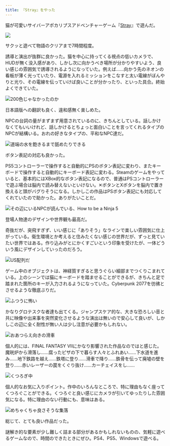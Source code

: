 ```yaml
---
title: 『Stray』をやった
---
```

猫が可愛いサイバーアポカリプスアドベンチャーゲーム『[Stray](https://store.steampowered.com/app/1332010/Stray/?l=japanese)』で遊んだ。

![](https://lh5.googleusercontent.com/TvNV2Smn22zSveVOoV32oIAlO1fFc-ZiHcvkhNfyzl_2G0Ea0OG8_ACL74HJI92yTRR9lVFlbSv4VfIuOc74U3ng0xySu4rv1kAbg5u2R2Aaq1nsBJefP0kAzuFNBLgMZvX3R0Y8f-g9k9rLpjRxn47PMI-LdC_19QeZckWc7KS9rYN--qH6yr3Ytw)

サクッと遊べて物語のクリアまで7時間程度。

誘導と演出が抜群に良かった。猫を中心に持ってくる視点の低いカメラで、HUDが無く没入感があり、しかし次に向かうべき場所が分かりやすいよう、良い感じの雰囲気で誘導されるようになっていた。例えば……向かう先のネオンの看板が薄く光っていたり、電源を入れるミッションをこなすと太い電線がぼんやりと光り、その電線を伝っていけば良いことが分かったり、といった具合。終始よくできていた。

![](https://lh5.googleusercontent.com/sPjDxXx0qLjSsWFoCJmjT9wLUkLfdI9kHV8KUJo4Q0F1sfRfHanD5siYO8JxbFuVEQsgp8Q60UXZShsSAsBjp1zHr88Va5XB9lTJuK1TE8mRewz78ZgD2TmRsJ0VowJlFSTj03DPwgEAXXFCw5iUb9EsKXS-zoEgGUJfoXdhb2Anwete8kGNFfm7eQ "200色じゃなかったのか")

日本語版への翻訳も良く、違和感無く楽しめた。

NPCの台詞の量がまずまず用意されているのに、きちんとしている。話しかけなくてもいいけれど、話しかけるとちょっと面白いことを言ってくれるタイプのNPCが結構いる。おれの好きなタイプの、平和なNPC達だ。

![](https://lh4.googleusercontent.com/d5YoWZootNGlEKvqgzytsbeOZCq_DWXfm9RLyoi7bc4YfoUY-340VSlrai6_mMqUbVbvD56cvSyQRZyObcIunMvmReUsHgObhK_JA4zTTpSP5kxDx5FBHOkUl0neY1gPTPXaRUC8s1EMVrO2jh4MhcE-i0Q-bJuxZmiFv5qkgrUqQ0g9Qlu9IGBRXA "道端の水を飽きるまで舐めたりできる")

ボタン表記の対応も良かった。

PS5コントローラーで操作すると自動的にPSのボタン表記に変わり、またキーボードで操作すると自動的にキーボード表記に変わる。Steamのゲームをやっていると、基本的にはXBox的なボタン表記になるので、普通はPSコントローラーで遊ぶ場合は脳内で読み替えないといけない。✕ボタンとXボタンを脳内で置き換えると頭がバグりそうになる。しかしこの作品はPSボタン表記にも対応してくれていたので助かった。ありがたいことだ。

![](https://lh5.googleusercontent.com/8IPZFiTqW7laylkpvFG8nga9iLH_eTRfJuaeEYDKckd1i9IOqDWuKoCY1Da2UgbrCn2EN6IO_AESEMj66OwtO86DEtS9RTsHvFJbBpHSOXCLTU6gmWgvotsbV7IRhFjCqwRqZ24vtGC7n8DqJEMFZeJWRMJCXgvOwB9atabNqq0Jcw5xYrHNu7LkRg "その辺にいるNPCが読んでいる、How to be a Ninja 5")

登場人物達のデザインや世界観も最高だ。

奇抜だが、突飛すぎず、いい感じに「ありそう」なラインで楽しい雰囲気に仕上がっている。衛生環境とか考えると住みたくない感じの世界だが、ずっと見ていたい世界ではある。作り込みがとにかくすごいという印象を受けたが、一体どういう風にデザインしていったのだろう。

![](https://lh3.googleusercontent.com/lGPRmpcImb-rMs0nrxuQJIJmLBNkOr9ciqyI0k9wXc04hPYBeK2Gik-hLSWWfEAQ3Hw9HEDzTNgkg9AgozUcn9CNlM0Is0TJyhNT4Q0dgFO99LQhyN8jIK0iiu4CufimRYV1WBwZSPlXYxjYTvDt0C6bVrWfrre3UW6M3SncJHgHd-u9Eml91EXXLQ "US配列だ")

ゲーム中のオブジェクトは、神経質すぎると思うぐらい細部までつくりこまれている。上のシーンでは猫にキーボードを踏ませることができるが、きちんと足で踏まれた箇所のキーが入力されるようになっていた。Cyberpunk 2077を彷彿とさせるような徹底ぶりだ。

![](https://lh6.googleusercontent.com/DjO-q8e8_7UsRk9mjsAtMh3MgskvoQOs7tXAtq6KRk_Zp_wytghODNm3aMmu49PB1MCR9XlRyABWzbP8VLh8_uMWMvBg7JLuKJHJwLo2xqALvKNKsCgyGYXdriAIfmsHmsk0dS3NTG3iiCcZkBhh1c3PJqbetezyqKj4h2U-vr_U5FJ9eqIZInxLPg "ふつうに怖い")

かなりグロテスクな者達も出てくる。ジャンプスケア的な、大きな恐ろしい音と共に映像や出来事を突然変化させるような演出は無いので安心して良いが、しかしこの辺に全く耐性が無い人は少し注意が必要かもしれない。

![](https://lh5.googleusercontent.com/gFm_livvk8tqryt3jtnVm1_OtkskmG9cbn3Hc_x5DgwZfWmaK4JJliUrztq6G63JxkyFv7hZrUQKaXaE9HF4hLf1zm3YkaXcTuDbs0qdG0n9hIc1kq_ee0wKB_YYNwW6c1b3HiAw4qdV6hj152kugMJqnQVeJEnuxqhk2OumyeB3rsHr9dCIrJsBxQ "おあつらえ向きの滑車")

個人的には、FINAL FANTASY VIIにかなり影響された作品なのではと感じた。魔晄炉から滑落し……腐ったピザの下で暮らす人々とふれあい……下水道を進み……地下鉄路を越え……鉄塔に登り……滑車で降り……鉄骨を伝って廃墟の壁を登り……赤いレーザーの罠をくぐり抜け……カーチェイスをし……

![](https://lh3.googleusercontent.com/IOdyPx-q1MX8Et0ayETPlOXfrEudiiOnRGhkAjGbmXfv2bdO7RJo-mRat4UO98S6-7h-A-oZDvfa-Je4rYlFFNTXUPbeSkiPnEuJqhF4ym79mX99qMJRTP8W1Kk9xKyQWtFsfso3TSdBduqGwBzLeCGCwZYGPjqOZZVv11Q4lxrDqcWXEw6OUoC-rw "くつろぎ中")

個人的なお気に入りポイント。作中のいろんなところで、特に理由もなく座ってくつろぐことができる。くつろぐと良い感じにカメラが引いてゆったりした雰囲気になる。特に理由のない行動にも、意味はある。

![](https://lh3.googleusercontent.com/DhZm4JUpr8oFv9VCy8-z331h_nEeXyo2lCfT5i2n0KDbd9QegYQZ9nrIYQ4sgNkn0A6nuFnxyU9jKNWsCuEEM97PVK_bFUy0cqzRKZhpBzmmwNsezHnwzMzk6QgBPlyc9jzRx__w4rxLmakfep9ITCffhGUkMfutrPqzo0O_VfKalnriSD4gPjZWgg "めちゃくちゃ良さそうな集落")

総じて、とても良い作品だった。

謎解き的な要素が少し難しく詰まる部分があるかもしれないものの、気軽に遊べるゲームなので、時間のできたときにぜひ。PS4、PS5、Windowsで遊べる。
